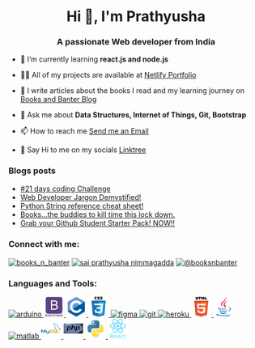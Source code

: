 <h1 align="center">Hi 👋, I'm Prathyusha</h1>
<h3 align="center">A passionate Web developer from India</h3>

- 🌱 I’m currently learning **react.js and node.js**

- 👨‍💻 All of my projects are available at [Netlify Portfolio](https://prathyusha-nimmagadda.netlify.app/)

- 📝 I write articles about the books I read and my learning journey on [Books and Banter Blog](https://www.prathyusha.tech)

- 💬 Ask me about **Data Structures, Internet of Things, Git, Bootstrap**

- 📫 How to reach me <a href = "mailto: nimmagaddasaiprathyusha@gmail.com"> Send me an Email </a> 

- 👋 Say Hi to me on my socials [Linktree](https://linktr.ee/Prathyusha2000)

### Blogs posts
<!-- BLOG-POST-LIST:START -->
- [#21 days coding Challenge](https://booksnbanter.medium.com/21-days-coding-challenge-f91287591e4f?source=rss-dda007776465------2)
- [Web Developer Jargon Demystified!](https://booksnbanter.medium.com/web-developer-jargon-demystified-e9b8257eb1b0?source=rss-dda007776465------2)
- [Python String reference cheat sheet!](https://booksnbanter.medium.com/python-string-reference-cheat-sheet-57e1389f8e05?source=rss-dda007776465------2)
- [Books…the buddies to kill time this lock down.](https://booksnbanter.medium.com/books-the-buddies-to-kill-time-this-lock-down-e87a33cdf048?source=rss-dda007776465------2)
- [Grab your Github Student Starter Pack! NOW!!](https://booksnbanter.medium.com/grab-your-github-student-starter-pack-now-faff63c7fa6c?source=rss-dda007776465------2)
<!-- BLOG-POST-LIST:END -->

<h3 align="left">Connect with me:</h3>
<p align="left">
<a href="https://twitter.com/books_n_banter" target="blank"><img align="center" src="https://cdn.jsdelivr.net/npm/simple-icons@3.0.1/icons/twitter.svg" alt="books_n_banter" height="30" width="40" /></a>
<a href="https://www.linkedin.com/in/sai-prathyusha/" target="blank"><img align="center" src="https://cdn.jsdelivr.net/npm/simple-icons@3.0.1/icons/linkedin.svg" alt="sai prathyusha nimmagadda" height="30" width="40" /></a>
<a href="https://medium.com/@booksnbanter" target="blank"><img align="center" src="https://cdn.jsdelivr.net/npm/simple-icons@3.0.1/icons/medium.svg" alt="@booksnbanter" height="30" width="40" /></a>
</p>

<h3 align="left">Languages and Tools:</h3>
<p align="left"> <a href="https://www.arduino.cc/" target="_blank"> <img src="https://cdn.worldvectorlogo.com/logos/arduino-1.svg" alt="arduino" width="40" height="40"/> </a> <a href="https://getbootstrap.com" target="_blank"> <img src="https://raw.githubusercontent.com/devicons/devicon/master/icons/bootstrap/bootstrap-plain-wordmark.svg" alt="bootstrap" width="40" height="40"/> </a> <a href="https://www.cprogramming.com/" target="_blank"> <img src="https://raw.githubusercontent.com/devicons/devicon/master/icons/c/c-original.svg" alt="c" width="40" height="40"/> </a> <a href="https://www.w3schools.com/css/" target="_blank"> <img src="https://raw.githubusercontent.com/devicons/devicon/master/icons/css3/css3-original-wordmark.svg" alt="css3" width="40" height="40"/> </a> <a href="https://www.figma.com/" target="_blank"> <img src="https://www.vectorlogo.zone/logos/figma/figma-icon.svg" alt="figma" width="40" height="40"/> </a> <a href="https://git-scm.com/" target="_blank"> <img src="https://www.vectorlogo.zone/logos/git-scm/git-scm-icon.svg" alt="git" width="40" height="40"/> </a> <a href="https://heroku.com" target="_blank"> <img src="https://www.vectorlogo.zone/logos/heroku/heroku-icon.svg" alt="heroku" width="40" height="40"/> </a> <a href="https://www.w3.org/html/" target="_blank"> <img src="https://raw.githubusercontent.com/devicons/devicon/master/icons/html5/html5-original-wordmark.svg" alt="html5" width="40" height="40"/> </a> <a href="https://www.java.com" target="_blank"> <img src="https://raw.githubusercontent.com/devicons/devicon/master/icons/java/java-original.svg" alt="java" width="40" height="40"/> </a> <a href="https://www.mathworks.com/" target="_blank"> <img src="https://raw.githubusercontent.com/simple-icons/simple-icons/master/icons/mathworks.svg" alt="matlab" width="40" height="40"/> </a> <a href="https://www.mysql.com/" target="_blank"> <img src="https://raw.githubusercontent.com/devicons/devicon/master/icons/mysql/mysql-original-wordmark.svg" alt="mysql" width="40" height="40"/> </a> <a href="https://www.php.net" target="_blank"> <img src="https://raw.githubusercontent.com/devicons/devicon/master/icons/php/php-original.svg" alt="php" width="40" height="40"/> </a> <a href="https://www.python.org" target="_blank"> <img src="https://raw.githubusercontent.com/devicons/devicon/master/icons/python/python-original.svg" alt="python" width="40" height="40"/> </a> <a href="https://reactjs.org/" target="_blank"> <img src="https://raw.githubusercontent.com/devicons/devicon/master/icons/react/react-original-wordmark.svg" alt="react" width="40" height="40"/> </a> </p>
